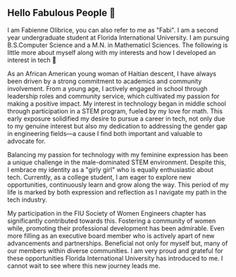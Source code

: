 ## Hello Fabulous People 🩷
I am Fabienne Olibrice, you can also refer to me as "Fabi". I am a second year undergraduate student at Florida International University. I am pursuing B.S.Computer Science and a M.N. in Mathematicl Sciences. The following is  little more about myself along with my interests and how I developed an interest in tech 🤩

As an African American young woman of Haitian descent, I have always been driven by a strong commitment to academics and community involvement. From a young age, I actively engaged in school through leadership roles and community service, which cultivated my passion for making a positive impact. My interest in technology began in middle school through participation in a STEM program, fueled by my love for math. This early exposure solidified my desire to pursue a career in tech, not only due to my genuine interest but also my dedication to addressing the gender gap in engineering fields—a cause I find both important and valuable to advocate for.

Balancing my passion for technology with my feminine expression has been a unique challenge in the male-dominated STEM environment. Despite this, I embrace my identity as a "girly girl" who is equally enthusiastic about tech. Currently, as a college student, I am eager to explore new opportunities, continuously learn and grow along the way. This period of my life is marked by both expression and reflection as I navigate my path in the tech industry.

My participation in the FIU Society of Women Engineers chapter has significantly contributed towards this. Fostering a community of women while, promoting their professional development has been admirable. Even more filling as an executive board member who is actively apart of new advancements and partnerships. Beneficial not only for myself but, many of our members within diverse communities. I am very proud and grateful for these opportunities Florida International University has introduced to me. I cannot wait to see where this new journey leads me.
<!--
**Fabienne03/Fabienne03** is a ✨ _special_ ✨ repository because its `README.md` (this file) appears on your GitHub profile.

Here are some ideas to get you started:

- 🔭 I’m currently working on ...
- 🌱 I’m currently learning ...
- 👯 I’m looking to collaborate on ...
- 🤔 I’m looking for help with ...
- 💬 Ask me about ...
- 📫 How to reach me: ...
- 😄 Pronouns: ...
- ⚡ Fun fact: ...
-->
